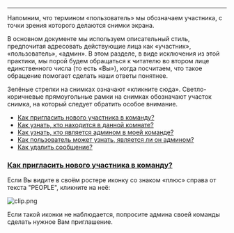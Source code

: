 ***
Напомним, что термином «пользователь» мы обозначаем участника, с точки зрения которого делаются снимки экрана.

В основном документе мы используем описательный стиль, предпочитая адресовать действующие лица как «участник», «пользователь», «админ». В этом разделе, в виде исключения из этой практики, мы порой будем обращаться к читателю во втором лице единственного числа (то есть «Вы»), когда посчитаем, что такое обращение помогает сделать наши ответы понятнее. 

Зелёные стрелки на снимках означают «кликните сюда». Светло-коричневые прямоугольные рамки на снимках обозначают участок снимка, на который следует обратить особое внимание.

 - [Как пригласить нового участника в команду?](/articles/ru/faq/list#how-to-invite-a-new-team-member)
 - [Как узнать, кто находится в данной комнате?](/articles/ru/faq/list#how-do-I-see-who-is-in-a-room)
 - [Как узнать, кто является админом в моей команде?](/articles/ru/faq/list#how-to-recognize-an-admin)
 - [Как пользователь может узнать, является ли он админом?](/articles/ru/faq/list#how-get-your-own-role)
 - [Как удалить сообщение?](/articles/ru/faq/list#how-to-delete-a-message)

### <a href="#how-to-invite-a-new-team-member" name="how-to-invite-a-new-team-member">Как пригласить нового участника в команду?</a>

Если Вы видите в своём ростере иконку со знаком «плюс» справа от текста "PEOPLE", кликните на неё:

![clip.png](https://in.kato.im/ad054b63de88f4fcfe0965e2db1673e46d5701fd1a86225c445124c341a7889/clip.png)

Если такой иконки не наблюдается, попросите админа своей команды сделать нужное Вам приглашение.
